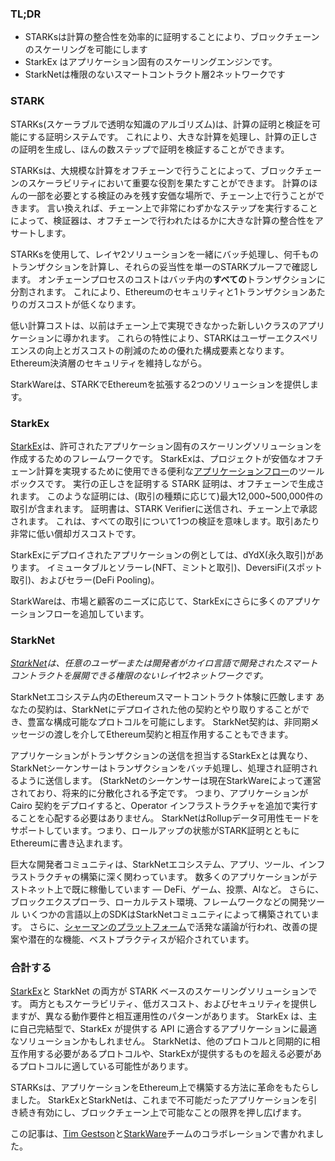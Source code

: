 ### TL;DR

* STARKsは計算の整合性を効率的に証明することにより、ブロックチェーンのスケーリングを可能にします
* StarkEx はアプリケーション固有のスケーリングエンジンです。
* StarkNetは権限のないスマートコントラクト層2ネットワークです

### **STARK**

STARKs(スケーラブルで透明な知識のアルゴリズム)は、計算の証明と検証を可能にする証明システムです。 これにより、大きな計算を処理し、計算の正しさの証明を生成し、ほんの数ステップで証明を検証することができます。

STARKsは、大規模な計算をオフチェーンで行うことによって、ブロックチェーンのスケーラビリティにおいて重要な役割を果たすことができます。 計算のほんの一部を必要とする検証のみを残す安価な場所で、チェーン上で行うことができます。 言い換えれば、チェーン上で非常にわずかなステップを実行することによって、検証器は、オフチェーンで行われたはるかに大きな計算の整合性をアサートします。

STARKsを使用して、レイヤ2ソリューションを一緒にバッチ処理し、何千ものトランザクションを計算し、それらの妥当性を単一のSTARKプルーフで確認します。 オンチェーンプロセスのコストはバッチ内の**すべての**トランザクションに分割されます。 これにより、Ethereumのセキュリティと1トランザクションあたりのガスコストが低くなります。

低い計算コストは、以前はチェーン上で実現できなかった新しいクラスのアプリケーションに導かれます。 これらの特性により、STARKはユーザーエクスペリエンスの向上とガスコストの削減のための優れた構成要素となります。 Ethereum決済層のセキュリティを維持しながら。

StarkWareは、STARKでEthereumを拡張する2つのソリューションを提供します。

### **StarkEx**

[StarkEx](https://starkware.co/starkex/)は、許可されたアプリケーション固有のスケーリングソリューションを作成するためのフレームワークです。 StarkExは、プロジェクトが安価なオフチェーン計算を実現するために使用できる便利な[アプリケーションフロー](https://docs.starkware.co/starkex-v4/starkex-deep-dive/regular-flows)のツールボックスです。 実行の正しさを証明する STARK 証明は、オフチェーンで生成されます。 このような証明には、(取引の種類に応じて)最大12,000~500,000件の取引が含まれます。 証明書は、STARK Verifierに送信され、チェーン上で承認されます。 これは、すべての取引について1つの検証を意味します。取引あたり非常に低い償却ガスコストです。

StarkExにデプロイされたアプリケーションの例としては、dYdX(永久取引)があります。 イミュータブルとソラーレ(NFT、ミントと取引)、DeversiFi(スポット取引)、およびセラー(DeFi Pooling)。

StarkWareは、市場と顧客のニーズに応じて、StarkExにさらに多くのアプリケーションフローを追加しています。

### **StarkNet**

*[StarkNet](https://starkware.co/starknet/)は、任意のユーザーまたは開発者がカイロ言語で開発されたスマートコントラクトを展開できる権限のないレイヤ2ネットワークです。*

StarkNetエコシステム内のEthereumスマートコントラクト体験に匹敵します あなたの契約は、StarkNetにデプロイされた他の契約とやり取りすることができ、豊富な構成可能なプロトコルを可能にします。 StarkNet契約は、非同期メッセージの渡しを介してEthereum契約と相互作用することもできます。

アプリケーションがトランザクションの送信を担当するStarkExとは異なり、StarkNetシーケンサーはトランザクションをバッチ処理し、処理され証明されるように送信します。 (StarkNetのシーケンサーは現在StarkWareによって運営されており、将来的に分散化される予定です。 つまり、アプリケーションがCairo 契約をデプロイすると、Operator インフラストラクチャを追加で実行することを心配する必要はありません。 StarkNetはRollupデータ可用性モードをサポートしています。つまり、ロールアップの状態がSTARK証明とともにEthereumに書き込まれます。

巨大な開発者コミュニティは、StarkNetエコシステム、アプリ、ツール、インフラストラクチャの構築に深く関わっています。 数多くのアプリケーションがテストネット上で既に稼働しています — DeFi、ゲーム、投票、AIなど。 さらに、ブロックエクスプローラ、ローカルテスト環境、フレームワークなどの開発ツール いくつかの言語以上のSDKはStarkNetコミュニティによって構築されています。 さらに、[シャーマンのプラットフォーム](https://community.starknet.io/)で活発な議論が行われ、改善の提案や潜在的な機能、ベストプラクティスが紹介されています。

### **合計する**

[StarkEx](https://youtu.be/P-qoPVoneQA)と StarkNet の両方が STARK ベースのスケーリングソリューションです。 両方ともスケーラビリティ、低ガスコスト、およびセキュリティを提供しますが、異なる動作要件と相互運用性のパターンがあります。 StarkEx は、主に自己完結型で、StarkEx が提供する API に適合するアプリケーションに最適なソリューションかもしれません。 StarkNetは、他のプロトコルと同期的に相互作用する必要があるプロトコルや、StarkExが提供するものを超える必要があるプロトコルに適している可能性があります。

STARKsは、アプリケーションをEthereum上で構築する方法に革命をもたらしました。 StarkExとStarkNetは、これまで不可能だったアプリケーションを引き続き有効にし、ブロックチェーン上で可能なことの限界を押し広げます。

この記事は、[Tim Gestson](https://twitter.com/IcemanTim)と[StarkWare](https://starkware.co/)チームのコラボレーションで書かれました。